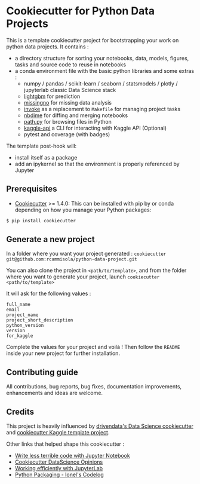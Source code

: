 # Cookiecutter for Python Data Projects

This is a template cookiecutter project for bootstrapping your work on python data projects. It contains :

- a directory structure for sorting your notebooks, data, models, figures, tasks and source code to reuse in notebooks
- a conda environment file with the basic python libraries and some extras :
  - numpy / pandas / scikit-learn / seaborn / statsmodels / plotly / jupyterlab classic Data Science stack
  - [lightgbm](https://lightgbm.readthedocs.io/en/latest/) for prediction
  - [missingno](https://github.com/ResidentMario/missingno) for missing data analysis
  - [invoke](http://docs.pyinvoke.org/) as a replacement to `Makefile` for managing project tasks
  - [nbdime](https://github.com/jupyter/nbdime) for diffing and merging notebooks
  - [path.py](https://pathpy.readthedocs.io/en/stable/) for browsing files in Python
  - [kaggle-api](https://github.com/Kaggle/kaggle-api) a CLI for interacting with Kaggle API (Optional)
  - pytest and coverage (with badges)

The template post-hook will: 
* install itself as a package
* add an ipykernel so that the environment is properly referenced by Jupyter

## Prerequisites

- [Cookiecutter](https://github.com/audreyr/cookiecutter) >= 1.4.0: This can be installed with pip by or conda depending on how you manage your Python packages:

```bash
$ pip install cookiecutter
```

## Generate a new project

In a folder where you want your project generated :
`cookiecutter git@github.com:rcammisola/python-data-project.git`

You can also clone the project in `<path/to/template>`,
and from the folder where you want to generate your project, launch `cookiecutter <path/to/template>`

It will ask for the following values :

```
full_name
email
project_name
project_short_description
python_version
version
for_kaggle
```

Complete the values for your project and voilà ! Then follow the `README` inside your new project for further installation.

## Contributing guide

All contributions, bug reports, bug fixes, documentation improvements, enhancements and ideas are welcome.

## Credits

This project is heavily influenced by [drivendata's Data Science cookiecutter](https://github.com/drivendata/cookiecutter-data-science) 
and [cookiecutter Kaggle template project](https://github.com/andfanilo/cookiecutter-kaggle).

Other links that helped shape this cookiecutter :

- [Write less terrible code with Jupyter Notebook](https://blog.godatadriven.com/write-less-terrible-notebook-code)
- [Cookiecutter DataScience Opinions](http://drivendata.github.io/cookiecutter-data-science/#opinions)
- [Working efficiently with JupyterLab](https://florianwilhelm.info/2018/11/working_efficiently_with_jupyter_lab/)
- [Python Packaging - Ionel's Codelog](https://blog.ionelmc.ro/2014/05/25/python-packaging/#the-structure)
